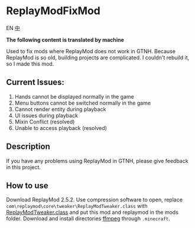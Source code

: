 # ReplayModFixMod
EN
[中](https://github.com/wohaopa/ReplayModFixMod/blob/master/README_CN.md)

**The following content is translated by machine**

Used to fix mods where ReplayMod does not work in GTNH. Because ReplayMod is so old, building projects are complicated. I couldn't rebuild it, so I made this mod.

## Current Issues:
1. Hands cannot be displayed normally in the game
2. Menu buttons cannot be switched normally in the game
3. Cannot render entity during playback
4. UI issues during playback
5. Mixin Conflict (resolved)
6. Unable to access playback (resolved)
## Description
If you have any problems using ReplayMod in GTNH, please give feedback in this project.
## How to use
Download ReplayMod 2.5.2. Use compression software to open, replace `com\replaymod\core\tweaker\ReplayModTweaker.class` with [ReplayModTweaker.class](https://github.com/wohaopa/ReplayModFixMod/blob/master/replace/ReplayModTweaker.class) and put this mod and replaymod in the mods folder. Download and install directories [ffmpeg](https://www.gyan.dev/ffmpeg/builds/packages/ffmpeg-5.1.2-essentials_build.zip) through `.minecraft`.

 